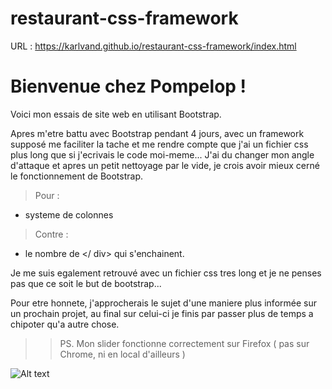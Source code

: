 # restaurant-css-framework

URL : https://karlvand.github.io/restaurant-css-framework/index.html

# Bienvenue chez Pompelop !

Voici mon essais de site web en utilisant Bootstrap.

Apres m'etre battu avec Bootstrap pendant 4 jours, avec un framework supposé me faciliter la tache et me rendre compte que j'ai un fichier css plus long que si j'ecrivais le code moi-meme...
J'ai du changer mon angle d'attaque et apres un petit nettoyage par le vide, je crois avoir mieux cerné le fonctionnement de Bootstrap.

> Pour :

- systeme de colonnes

> Contre :

- le nombre de </ div> qui s'enchainent.

Je me suis egalement retrouvé avec un fichier css tres long et je ne penses pas que ce soit le but de bootstrap...

Pour etre honnete, j'approcherais le sujet d'une maniere plus informée sur un prochain projet, au final sur celui-ci je finis par passer plus de temps a chipoter qu'a autre chose.

> > PS. Mon slider fonctionne correctement sur Firefox ( pas sur Chrome, ni en local d'ailleurs )

![Alt text](https://i.giphy.com/media/v1.Y2lkPTc5MGI3NjExNXR0empsaGVxb21lY2h3dGdwaWh0aXR3dXI2Z3M2bWN1OXViNXIwaCZlcD12MV9pbnRlcm5hbF9naWZfYnlfaWQmY3Q9Zw/FVOU6vzPq3XtNfgA66/giphy.gif)
